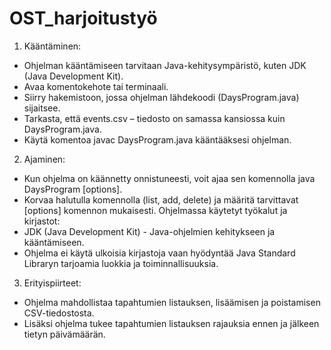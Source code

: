 # OST_harjoitustyö
1.	Kääntäminen:
- Ohjelman kääntämiseen tarvitaan Java-kehitysympäristö, kuten JDK (Java Development Kit).
- Avaa komentokehote tai terminaali.
- Siirry hakemistoon, jossa ohjelman lähdekoodi (DaysProgram.java) sijaitsee.
- Tarkasta, että events.csv – tiedosto on samassa kansiossa kuin DaysProgram.java.
- Käytä komentoa javac DaysProgram.java kääntääksesi ohjelman.
2.	Ajaminen:
- Kun ohjelma on käännetty onnistuneesti, voit ajaa sen komennolla java DaysProgram <command> [options].
- Korvaa <command> halutulla komennolla (list, add, delete) ja määritä tarvittavat [options] komennon mukaisesti.
Ohjelmassa käytetyt työkalut ja kirjastot:
- JDK (Java Development Kit) - Java-ohjelmien kehitykseen ja kääntämiseen.
- Ohjelma ei käytä ulkoisia kirjastoja vaan hyödyntää Java Standard Libraryn tarjoamia luokkia ja toiminnallisuuksia.
3. Erityispiirteet:
- Ohjelma mahdollistaa tapahtumien listauksen, lisäämisen ja poistamisen CSV-tiedostosta.
- Lisäksi ohjelma tukee tapahtumien listauksen rajauksia ennen ja jälkeen tietyn päivämäärän.
